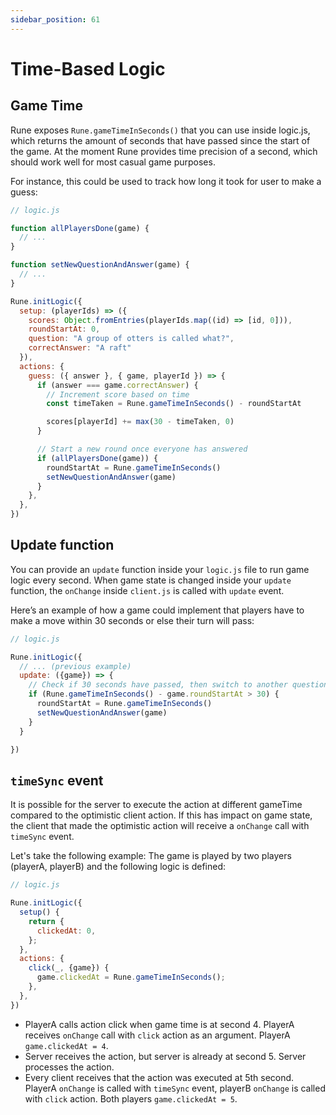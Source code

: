 ```yaml
---
sidebar_position: 61
---
```


# Time-Based Logic

## Game Time

Rune exposes `Rune.gameTimeInSeconds()` that you can use inside logic.js, which returns the amount of seconds that have passed since the start of the game.
At the moment Rune provides time precision of a second, which should work well for most casual game purposes.

For instance, this could be used to track how long it took for user to make a guess:

```javascript
// logic.js

function allPlayersDone(game) {
  // ...
}

function setNewQuestionAndAnswer(game) {
  // ...
}

Rune.initLogic({
  setup: (playerIds) => ({
    scores: Object.fromEntries(playerIds.map((id) => [id, 0])),
    roundStartAt: 0,
    question: "A group of otters is called what?",
    correctAnswer: "A raft"
  }),
  actions: {
    guess: ({ answer }, { game, playerId }) => {
      if (answer === game.correctAnswer) {
        // Increment score based on time
        const timeTaken = Rune.gameTimeInSeconds() - roundStartAt

        scores[playerId] += max(30 - timeTaken, 0)
      }

      // Start a new round once everyone has answered
      if (allPlayersDone(game)) {
        roundStartAt = Rune.gameTimeInSeconds()
        setNewQuestionAndAnswer(game)
      }
    },
  },
})

```

## Update function

You can provide an `update` function inside your `logic.js` file to run game logic every second.
When game state is changed inside your `update` function, the `onChange` inside `client.js` is called with `update` event.

Here’s an example of how a game could implement that players have to make a move within 30 seconds or else their turn will pass:

```javascript
// logic.js

Rune.initLogic({
  // ... (previous example)
  update: ({game}) => {
    // Check if 30 seconds have passed, then switch to another question
    if (Rune.gameTimeInSeconds() - game.roundStartAt > 30) {
      roundStartAt = Rune.gameTimeInSeconds()
      setNewQuestionAndAnswer(game)
    }
  }

})

```


## `timeSync` event

It is possible for the server to execute the action at different gameTime compared to the optimistic client action.
If this has impact on game state, the client that made the optimistic action will receive a `onChange` call with `timeSync` event.

Let's take the following example: The game is played by two players (playerA, playerB) and the following logic is defined:

```javascript
// logic.js

Rune.initLogic({
  setup() {
    return {
      clickedAt: 0,
    };
  },
  actions: {
    click(_, {game}) {
      game.clickedAt = Rune.gameTimeInSeconds();
    },
  },
})
```

* PlayerA calls action click when game time is at second 4. PlayerA receives `onChange` call with `click` action as an argument. PlayerA `game.clickedAt = 4`.
* Server receives the action, but server is already at second 5. Server processes the action.
* Every client receives that the action was executed at 5th second. 
PlayerA `onChange` is called with `timeSync` event, playerB `onChange` is called with `click` action. Both players `game.clickedAt = 5`.